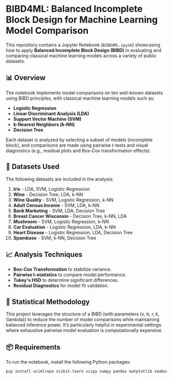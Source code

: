 # BIBD4ML: Balanced Incomplete Block Design for Machine Learning Model Comparison

This repository contains a Jupyter Notebook (`BIBD4ML.ipynb`) showcasing how to apply **Balanced Incomplete Block Design (BIBD)** in evaluating and comparing classical machine learning models across a variety of public datasets.

## 📊 Overview

The notebook implements model comparisons on ten well-known datasets using BIBD principles, with classical machine learning models such as:

- **Logistic Regression**
- **Linear Discriminant Analysis (LDA)**
- **Support Vector Machine (SVM)**
- **k-Nearest Neighbors (k-NN)**
- **Decision Tree**

Each dataset is analyzed by selecting a subset of models (incomplete block), and comparisons are made using pairwise t-tests and visual diagnostics (e.g., residual plots and Box-Cox transformation effects).

## 📁 Datasets Used

The following datasets are included in the analysis:

1. **Iris** - LDA, SVM, Logistic Regression  
2. **Wine** - Decision Tree, LDA, k-NN  
3. **Wine Quality** - SVM, Logistic Regression, k-NN  
4. **Adult Census Income** - SVM, LDA, k-NN  
5. **Bank Marketing** - SVM, LDA, Decision Tree  
6. **Breast Cancer Wisconsin** - Decision Tree, k-NN, LDA  
7. **Mushroom** - SVM, Logistic Regression, k-NN  
8. **Car Evaluation** - Logistic Regression, LDA, k-NN  
9. **Heart Disease** - Logistic Regression, LDA, Decision Tree  
10. **Spambase** - SVM, k-NN, Decision Tree

## 📈 Analysis Techniques

- **Box-Cox Transformation** to stabilize variance.
- **Pairwise t-statistics** to compare model performance.
- **Tukey's HSD** to determine significant differences.
- **Residual Diagnostics** for model fit validation.

## 🧪 Statistical Methodology

This project leverages the structure of a BIBD (with parameters \(v, b, r, k, \lambda\)) to reduce the number of model comparisons while maintaining balanced inference power. It’s particularly helpful in experimental settings where exhaustive pairwise model evaluation is computationally expensive.

## 📦 Requirements

To run the notebook, install the following Python packages:

```bash
pip install ucimlrepo scikit-learn scipy numpy pandas matplotlib seaborn
